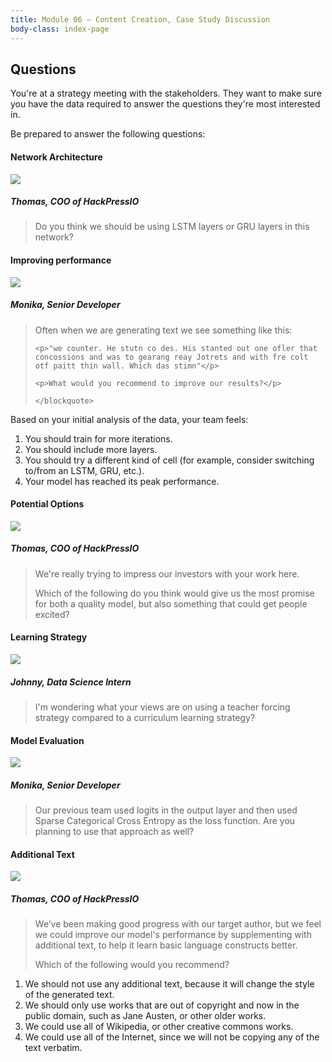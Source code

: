 ```yaml
---
title: Module 06 — Content Creation, Case Study Discussion
body-class: index-page
---
```

<style type="text/css">
    article ol { list-style-type: upper-alpha; }
    article ol li { list-style-type: upper-alpha; }
</style>

## Questions
You're at a strategy meeting with the stakeholders. They want to make sure you have the data required to answer the questions they're most interested in.

Be prepared to answer the following questions:

#### Network Architecture

<div class="dialogue">
	<img src="{{URLROOT}}/shared/img/thomas.jpg">
	<h5>Thomas, COO of HackPressIO</h5>
	<blockquote><p>Do you think we should be using LSTM layers or GRU layers in this network?</p></blockquote>
</div>

#### Improving performance

<div class="dialogue">
	<img src="{{URLROOT}}/shared/img/monika.jpg">
	<h5>Monika, Senior Developer</h5>
	<blockquote><p>Often when we are generating text we see something like this:</p>
	
	<p>"we counter. He stutn co des. His stanted out one ofler that concossions and was to gearang reay Jotrets and with fre colt otf paitt thin wall. Which das stimn"</p>

	<p>What would you recommend to improve our results?</p>

	</blockquote>
</div>

Based on your initial analysis of the data, your team feels:

1. You should train for more iterations.
2. You should include more layers.
3. You should try a different kind of cell (for example, consider switching to/from an LSTM, GRU, etc.).
4. Your model has reached its peak performance.

#### Potential Options

<div class="dialogue">
	<img src="{{URLROOT}}/shared/img/thomas.jpg">
	<h5>Thomas, COO of HackPressIO</h5>
	<blockquote><p>We're really trying to impress our investors with your work here.</p>
	<p>Which of the following do you think would give us the most promise for both a quality model, but also something that could get people excited?</p></blockquote>
</div>

#### Learning Strategy

<div class="dialogue">
	<img src="{{URLROOT}}/shared/img/johnny.jpg">
	<h5>Johnny, Data Science Intern</h5>
	<blockquote><p>I'm wondering what your views are on using a teacher forcing strategy compared to a curriculum learning strategy?</p></blockquote>
</div>

#### Model Evaluation

<div class="dialogue">
	<img src="{{URLROOT}}/shared/img/monika.jpg">
	<h5>Monika, Senior Developer</h5>
	<blockquote><p>Our previous team used logits in the output layer and then used Sparse Categorical Cross Entropy as the loss function. Are you planning to use that approach as well?</p></blockquote>
</div>

#### Additional Text

<div class="dialogue">
	<img src="{{URLROOT}}/shared/img/thomas.jpg">
	<h5>Thomas, COO of HackPressIO</h5>
	<blockquote><p>We’ve been making good progress with our target author, but we feel we could improve our model's performance by supplementing with additional text, to help it learn basic language constructs better.</p><p> Which of the following would you recommend?</p></blockquote>
</div>

1. We should not use any additional text, because it will change the style of the generated text.
2. We should only use works that are out of copyright and now in the public domain, such as Jane Austen, or other older works.
3. We could use all of Wikipedia, or other creative commons works.
4. We could use all of the Internet, since we will not be copying any of the text verbatim.

[^1]: [COO photo by Jonas Kakaroto on Unsplash](https://unsplash.com/photos/mjRwhvqEC0U)

[^2]: [Senior Developer photo by Mimi Thian on Unsplash](https://unsplash.com/photos/8kdA2IJsjcU)

[^3]: [Data Science Intern photo by Fábio Lucas on Unsplash](https://unsplash.com/photos/iczrMDNuvzkml-pxK0Ovmw)